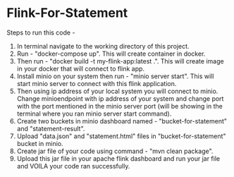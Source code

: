 # Flink-For-Statement

Steps to run this code - 

1. In terminal navigate to the working directory of this project.
2. Run - "docker-compose up". This will create container in docker.
3. Then run - "docker build -t my-flink-app:latest .". This will create image in your docker that will connect to flink app.
4. Install minio on your system then run - "minio server start". This will start minio server to connect with this flink application.
5. Then using ip address of your local system you will connect to minio. Change minioendpoint with ip address of your system and change port with the port mentioned in the minio server port (will be showing in the terminal where you ran minio server start command).
6. Create two buckets in minio dashboard named - "bucket-for-statement" and "statement-result".
7. Upload "data.json" and "statement.html" files in "bucket-for-statement" bucket in minio.
8. Create jar file of your code using command - "mvn clean package".
9. Upload this jar file in your apache flink dashboard and run your jar file and VOILA your code ran successfully.
